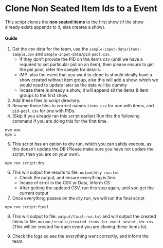 # Clone Non Seated Item Ids to a Event

This script clones the **non seated items** to the first show (if the show already exists appends to it, else creates a show).

#### Guide

1. Get the csv data for the team, use the `sample-input-data/items-sample.csv` and `sample-input-data/pid-pool.csv`.
   - If they don't provide the PID on the items csv (until we have a required to set particular pid on an item), then please ensure to get the pid pool, refer the sample for details.
   - IMP: also the event that you want to clone to should ideally have a show created without item group, else this will add a show, which we would need to update later as the data will be dummy
   - Incase there is already a show, it will append all the items & item groups to the first show.
2. Add these files to script directory.
3. Rename these files to correct names `items.csv` for one with items, and `pid-pool.csv` for one with PIDs.
4. (Skip if you already ran this script earlier) Run this the following command if you are doing this for the first time.

```sh
nvm use
npm i
```

5. This script has an option to dry run, which you can safely execute, as this doesn't update the DB (Please make sure you have not update the script, then you are on your own).

```sh
npm run script:dry
```

6. This will output the results to file: `output/dry-run.txt`
   - Check the output, and ensure everything is fine.
   - Incase of error in the CSV or Data, Inform CS
   - After getting the updated CSV, run this step again, until you get the current output
7. Once everything passes on the dry run, we will run the final script

```sh
npm run script:final
```

8. This will output to file: `output/final-run.txt` and will output the created items to file: `output/results/created-items-for-event-<event_id>.csv` (This will be created for each event you are cloning these items to).

9. Check the logs so see the everything went correctly, and inform the team.
